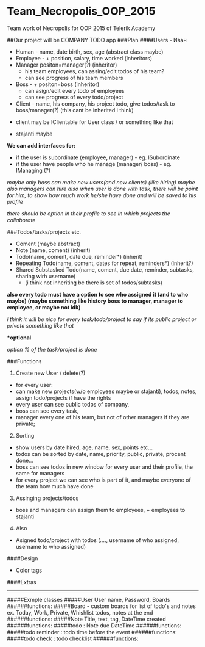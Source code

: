 # Team_Necropolis_OOP_2015
Team work of Necropolis for OOP 2015 of Telerik Academy

##Our project will be COMPANY TODO app
###Plan
####Users - Иван
+ Human - name, date birth, sex, age (abstract class maybe)
+ Employee - + position, salary, time worked (inheritors)
+ Manager positon=manager(?) (inheritor)
  * his team employees, can assing/edit todos of his team?
  * can see progress of his team members 
+ Boss - + positon=boss (inheritor)
  * can asign/edit every todo of employees
  * can see progress of every todo/project
+  Client - name, his company, his project todo, give todos/task to boss/manager(?) (this cant be inherited i think)
  * client may be IClientable for User class / or something like that
+ stajanti maybe
  
**We can add interfaces for:**
+ if the user is subordinate (employee, manager) - eg. ISubordinate
+ if the user have people who he manage (manager/ boss) - eg. IManaging (?)

_maybe only boss can make new users(and new clients) (like hiring) maybe also managers can hire_
_also when user is done with task, there will be point for him, to show how much work he/she have done and will be saved to his profile_
  
_there should be option in their profile to see in which projects the collaborate_

###Todos/tasks/projects etc.
+ Coment (maybe abstract)
+ Note (name, coment) (inherit)
+ Todo(name, coment, date due, reminder*) (inherit)
+ Repeating Todo(name, coment, dates for repeat, reminders*) (inherit?)
+ Shared Substasked Todo(name, coment, due date, reminder, subtasks, sharing wirh username)
  * (i think not inheriting bc there is set of todos/subtasks)

**also every todo must have a option to see who assigned it (and to who maybe) (maybe something like history boss to manager, manager to employee, or maybe not idk)**

*i think it will be nice for every task/todo/project to say if its public project or private something like that*
  
__*optional__
  
_option % of the task/project is done_

###Functions
1. Create new User / delete(?)
  * for every user:
   * can make new projects(w/o employees maybe or stajanti), todos, notes, assign todo/projects if have the rights
   * every user can see public todos of company, 
   * boss can see every task, 
   * manager every one of his team, but not of other managers if they are private;
2. Sorting
  * show users by date hired, age, name, sex, points etc...
  * todos can be sorted by date, name, priority, public, private, procent done...
  * boss can see todos in new window for every user and their profile, the same for managers
  * for every project we can see who is part of it, and maybe everyone of the team how much have done
3. Assinging projects/todos
  * boss and managers can assign them to employees, + employees to stajanti

4. Also
  * Asigned todo/project with todos (...., username of who assigned, username to who assigned) 

####Design
+ Color tags

####Extras

* * *

#####Exmple classes
#####User
User name, Password, Boards
######functions:
#####Board - custom boards for list of todo's and notes ex. Today, Work, Private, Whishlist
todos, notes at the end
######functions:
#####Note
Title, text, tag, DateTime created
######functions:
#####todo : Note 
due DateTime
######functions:
#####todo reminder : todo 
time  before the event
######functions:
#####todo check : todo
checklist
######functions:
